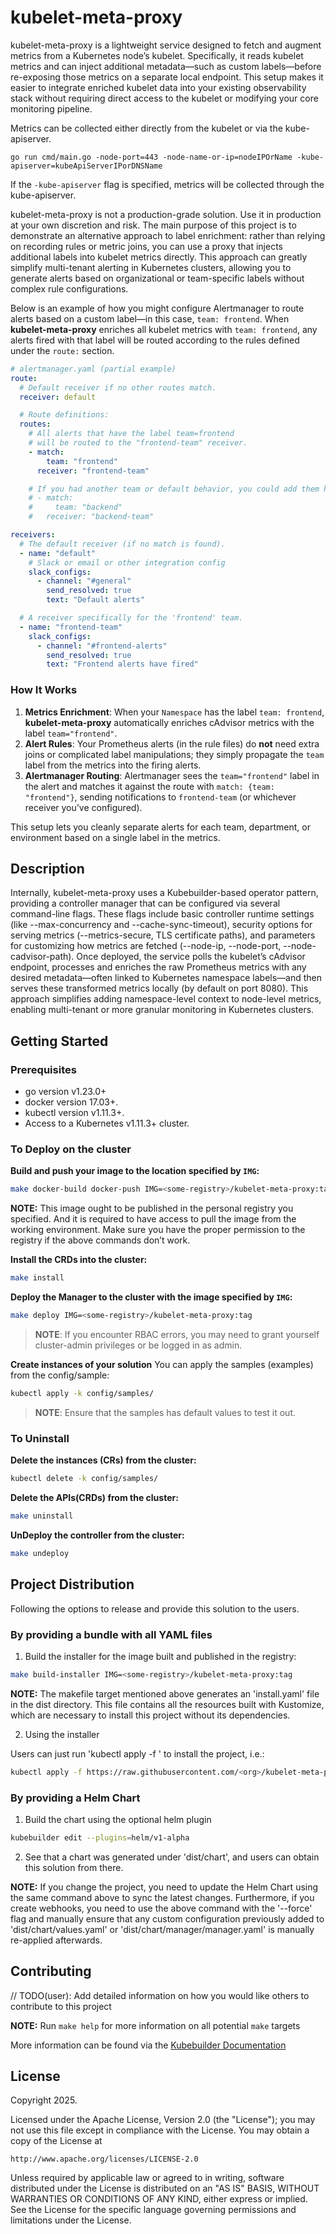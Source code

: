 # kubelet-meta-proxy
kubelet-meta-proxy is a lightweight service designed to fetch and augment metrics from a Kubernetes node’s kubelet. Specifically, it reads kubelet metrics and can inject additional metadata—such as custom labels—before re-exposing those metrics on a separate local endpoint. This setup makes it easier to integrate enriched kubelet data into your existing observability stack without requiring direct access to the kubelet or modifying your core monitoring pipeline.

Metrics can be collected either directly from the kubelet or via the kube-apiserver.

```
go run cmd/main.go -node-port=443 -node-name-or-ip=nodeIPOrName -kube-apiserver=kubeApiServerIPorDNSName
```

If the `-kube-apiserver` flag is specified, metrics will be collected through the kube-apiserver.

kubelet-meta-proxy is not a production-grade solution. Use it in production at your own discretion and risk. The main purpose of this project is to demonstrate an alternative approach to label enrichment: rather than relying on recording rules or metric joins, you can use a proxy that injects additional labels into kubelet metrics directly. This approach can greatly simplify multi-tenant alerting in Kubernetes clusters, allowing you to generate alerts based on organizational or team-specific labels without complex rule configurations.

Below is an example of how you might configure Alertmanager to route alerts based on a custom label—in this case, `team: frontend`. When **kubelet-meta-proxy** enriches all kubelet metrics with `team: frontend`, any alerts fired with that label will be routed according to the rules defined under the `route:` section.

```yaml
# alertmanager.yaml (partial example)
route:
  # Default receiver if no other routes match.
  receiver: default

  # Route definitions:
  routes:
    # All alerts that have the label team=frontend
    # will be routed to the "frontend-team" receiver.
    - match:
        team: "frontend"
      receiver: "frontend-team"

    # If you had another team or default behavior, you could add them here:
    # - match:
    #     team: "backend"
    #   receiver: "backend-team"

receivers:
  # The default receiver (if no match is found).
  - name: "default"
    # Slack or email or other integration config
    slack_configs:
      - channel: "#general"
        send_resolved: true
        text: "Default alerts"

  # A receiver specifically for the 'frontend' team.
  - name: "frontend-team"
    slack_configs:
      - channel: "#frontend-alerts"
        send_resolved: true
        text: "Frontend alerts have fired"
```

### How It Works
1. **Metrics Enrichment**: When your `Namespace` has the label `team: frontend`, **kubelet-meta-proxy** automatically enriches cAdvisor metrics with the label `team="frontend"`.
2. **Alert Rules**: Your Prometheus alerts (in the rule files) do **not** need extra joins or complicated label manipulations; they simply propagate the `team` label from the metrics into the firing alerts.
3. **Alertmanager Routing**: Alertmanager sees the `team="frontend"` label in the alert and matches it against the route with `match: {team: "frontend"}`, sending notifications to `frontend-team` (or whichever receiver you’ve configured).

This setup lets you cleanly separate alerts for each team, department, or environment based on a single label in the metrics.

## Description
Internally, kubelet-meta-proxy uses a Kubebuilder-based operator pattern, providing a controller manager that can be configured via several command-line flags. These flags include basic controller runtime settings (like --max-concurrency and --cache-sync-timeout), security options for serving metrics (--metrics-secure, TLS certificate paths), and parameters for customizing how metrics are fetched (--node-ip, --node-port, --node-cadvisor-path). Once deployed, the service polls the kubelet’s cAdvisor endpoint, processes and enriches the raw Prometheus metrics with any desired metadata—often linked to Kubernetes namespace labels—and then serves these transformed metrics locally (by default on port 8080). This approach simplifies adding namespace-level context to node-level metrics, enabling multi-tenant or more granular monitoring in Kubernetes clusters.

## Getting Started

### Prerequisites
- go version v1.23.0+
- docker version 17.03+.
- kubectl version v1.11.3+.
- Access to a Kubernetes v1.11.3+ cluster.

### To Deploy on the cluster
**Build and push your image to the location specified by `IMG`:**

```sh
make docker-build docker-push IMG=<some-registry>/kubelet-meta-proxy:tag
```

**NOTE:** This image ought to be published in the personal registry you specified.
And it is required to have access to pull the image from the working environment.
Make sure you have the proper permission to the registry if the above commands don’t work.

**Install the CRDs into the cluster:**

```sh
make install
```

**Deploy the Manager to the cluster with the image specified by `IMG`:**

```sh
make deploy IMG=<some-registry>/kubelet-meta-proxy:tag
```

> **NOTE**: If you encounter RBAC errors, you may need to grant yourself cluster-admin
privileges or be logged in as admin.

**Create instances of your solution**
You can apply the samples (examples) from the config/sample:

```sh
kubectl apply -k config/samples/
```

>**NOTE**: Ensure that the samples has default values to test it out.

### To Uninstall
**Delete the instances (CRs) from the cluster:**

```sh
kubectl delete -k config/samples/
```

**Delete the APIs(CRDs) from the cluster:**

```sh
make uninstall
```

**UnDeploy the controller from the cluster:**

```sh
make undeploy
```

## Project Distribution

Following the options to release and provide this solution to the users.

### By providing a bundle with all YAML files

1. Build the installer for the image built and published in the registry:

```sh
make build-installer IMG=<some-registry>/kubelet-meta-proxy:tag
```

**NOTE:** The makefile target mentioned above generates an 'install.yaml'
file in the dist directory. This file contains all the resources built
with Kustomize, which are necessary to install this project without its
dependencies.

2. Using the installer

Users can just run 'kubectl apply -f <URL for YAML BUNDLE>' to install
the project, i.e.:

```sh
kubectl apply -f https://raw.githubusercontent.com/<org>/kubelet-meta-proxy/<tag or branch>/dist/install.yaml
```

### By providing a Helm Chart

1. Build the chart using the optional helm plugin

```sh
kubebuilder edit --plugins=helm/v1-alpha
```

2. See that a chart was generated under 'dist/chart', and users
can obtain this solution from there.

**NOTE:** If you change the project, you need to update the Helm Chart
using the same command above to sync the latest changes. Furthermore,
if you create webhooks, you need to use the above command with
the '--force' flag and manually ensure that any custom configuration
previously added to 'dist/chart/values.yaml' or 'dist/chart/manager/manager.yaml'
is manually re-applied afterwards.

## Contributing
// TODO(user): Add detailed information on how you would like others to contribute to this project

**NOTE:** Run `make help` for more information on all potential `make` targets

More information can be found via the [Kubebuilder Documentation](https://book.kubebuilder.io/introduction.html)

## License

Copyright 2025.

Licensed under the Apache License, Version 2.0 (the "License");
you may not use this file except in compliance with the License.
You may obtain a copy of the License at

    http://www.apache.org/licenses/LICENSE-2.0

Unless required by applicable law or agreed to in writing, software
distributed under the License is distributed on an "AS IS" BASIS,
WITHOUT WARRANTIES OR CONDITIONS OF ANY KIND, either express or implied.
See the License for the specific language governing permissions and
limitations under the License.

